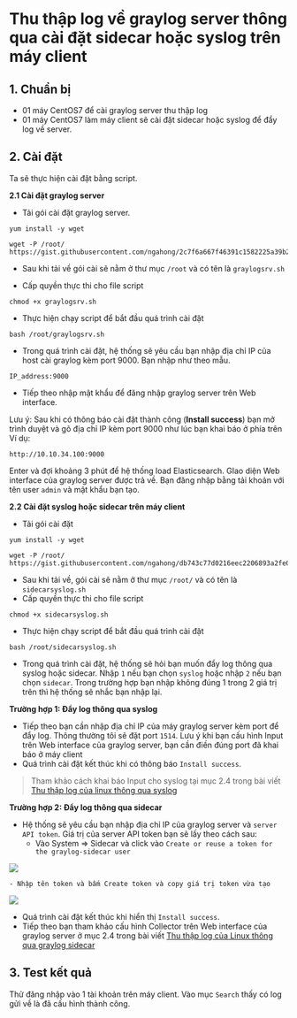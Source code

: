 # Thu thập log về graylog server thông qua cài đặt sidecar hoặc syslog trên máy client  

## 1. Chuẩn bị  
- 01 máy CentOS7 để cài graylog server thu thập log
- 01 máy CentOS7 làm máy client sẽ cài đặt sidecar hoặc syslog để đẩy log về server.

## 2. Cài đặt 
Ta sẽ thực hiện cài đặt bằng script.

**2.1 Cài đặt graylog server**  
- Tải gói cài đặt graylog server.
```
yum install -y wget
```
```
wget -P /root/ https://gist.githubusercontent.com/ngahong/2c7f6a667f46391c1582225a39b201d8/raw/ffc517851242d984646e4d9ca4aaba67edfbb9a1/graylogsrv.sh
```
- Sau khi tải về gói cài sẽ nằm ở thư mục `/root` và có tên là `graylogsrv.sh` 

- Cấp quyền thực thi cho file script
```
chmod +x graylogsrv.sh
```
- Thực hiện chạy script để bắt đầu quá trình cài đặt  
```
bash /root/graylogsrv.sh
```
- Trong quá trình cài đặt, hệ thống sẽ yêu cầu bạn nhập địa chỉ IP của host cài graylog kèm port 9000. Bạn nhập như theo mẫu.
```
IP_address:9000
``` 
- Tiếp theo nhập mật khẩu để đăng nhập graylog server trên Web interface.  

Lưu ý: Sau khi có thông báo cài đặt thành công (**Install success**) bạn mở trình duyệt và gõ địa chỉ IP kèm port 9000 như lúc bạn khai báo ở phía trên  
Ví dụ:  
```
http://10.10.34.100:9000
```
Enter và đợi khoảng 3 phút để hệ thống load Elasticsearch. GIao diện Web interface của graylog server được trả về. Bạn đăng nhập bằng tải khoản với tên user  `admin` và mật khẩu bạn tạo.  

**2.2 Cài đặt syslog hoặc sidecar trên máy client**  
- Tải gói cài đặt 
```
yum install -y wget
```
```
wget -P /root/ https://gist.githubusercontent.com/ngahong/db743c77d0216eec2206893a2fe033a5/raw/8affe9bb1f2497dd430d435957f60b7429977641/sidecarsyslog.sh
```
- Sau khi tải về, gói cài sẽ nằm ở thư mục `/root/` và có tên là `sidecarsyslog.sh`  
- Cấp quyền thực thi cho file script
```
chmod +x sidecarsyslog.sh
```
- Thực hiện chạy script để bắt đầu quá trình cài đặt
```
bash /root/sidecarsyslog.sh
```
- Trong quá trình cài đặt, hệ thống sẽ hỏi bạn muốn đẩy log thông qua syslog hoặc sidecar. Nhập `1` nếu bạn chọn `syslog` hoặc nhập `2` nếu bạn chọn `sidecar`. Trong trường hợp bạn nhập không đúng 1 trong 2 giá trị trên thì hệ thống sẽ nhắc bạn nhập lại.  

**Trường hợp 1: Đẩy log thông qua syslog**  
- Tiếp theo bạn cần nhập địa chỉ IP của máy graylog server kèm port để đẩy log. Thông thường tôi sẽ đặt port `1514`. Lưu ý khi bạn cấu hình Input trên Web interface của graylog server, bạn cần điền đúng port đã khai báo ở máy client  
- Quá trình cài đặt kết thúc khi có thông báo `Install success`.  
> Tham khảo cách khai báo Input cho syslog tại mục 2.4 trong bài viết [Thu thập log của linux thông qua syslog](https://news.cloud365.vn/graylog-lab-phan-3-thu-thap-log-cua-linux-thong-qua-syslog/)

**Trường hợp 2: Đẩy log thông qua sidecar**  
- Hệ thống sẽ yêu cầu bạn nhập địa chỉ IP của graylog server và `server API token`. Giá trị của server API token bạn sẽ lấy theo cách sau:  
    - Vào System => Sidecar và click vào `Create or reuse a token for the graylog-sidecar user`  

<img src="https://i.imgur.com/fTbjUep.png">  

    - Nhập tên token và bấm Create token và copy giá trị token vừa tạo  

<img src="https://i.imgur.com/QIevK8F.png">  

- Quá trình cài đặt kết thúc khi hiển thị `Install success`.  
- Tiếp theo bạn tham khảo cấu hình Collector trên Web interface của graylog server ở mục 2.4 trong bài viết [Thu thập log của Linux thông qua graylog sidecar](https://news.cloud365.vn/graylog-lab-phan-2-thu-thap-log-cua-linux-thong-qua-graylog-sidecar/)

## 3. Test kết quả
Thử đăng nhập vào 1 tài khoản trên máy client. Vào mục `Search` thấy có log gửi về là đã cấu hình thành công.  



